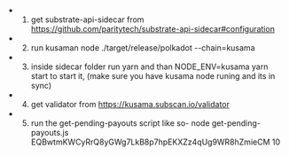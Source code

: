 * 1) get substrate-api-sidecar from https://github.com/paritytech/substrate-api-sidecar#configuration
* 2) run kusaman node ./target/release/polkadot --chain=kusama
* 3) inside sidecar folder run yarn and than NODE_ENV=kusama yarn start to start it, (make sure you have kusama node runing and its in sync)
* 4) get validator from https://kusama.subscan.io/validator 
* 5) run the get-pending-payouts script like so- node get-pending-payouts.js EQBwtmKWCyRrQ8yGWg7LkB8p7hpEKXZz4qUg9WR8hZmieCM 10




